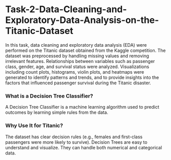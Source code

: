 # Task-2-Data-Cleaning-and-Exploratory-Data-Analysis-on-the-Titanic-Dataset

In this task, data cleaning and exploratory data analysis (EDA) were performed on the Titanic dataset obtained from the Kaggle competition. The dataset was preprocessed by handling missing values and removing irrelevant features. Relationships between variables such as passenger class, gender, age, and survival status were analyzed. Visualizations including count plots, histograms, violin plots, and heatmaps were generated to identify patterns and trends, and to provide insights into the factors that influenced passenger survival during the Titanic disaster.

### What is a Decision Tree Classifier?
A Decision Tree Classifier is a machine learning algorithm used to predict outcomes by learning simple rules from the data.

### Why Use It for Titanic?
The dataset has clear decision rules (e.g., females and first-class passengers were more likely to survive).
Decision Trees are easy to understand and visualize.
They can handle both numerical and categorical data.
